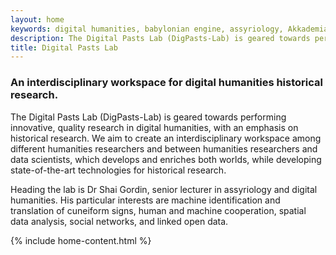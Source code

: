 ```yaml
---
layout: home
keywords: digital humanities, babylonian engine, assyriology, Akkademia, Atrahasis, digital assyriology, history, archaeology
description: The Digital Pasts Lab (DigPasts-Lab) is geared towards performing innovative, quality research in digital humanities, with an emphasis on historical research. We aim to create an interdisciplinary workspace among different humanities researchers and between humanities researchers and data scientists, which develops and enriches both worlds.
title: Digital Pasts Lab
---
```


### An interdisciplinary workspace for digital humanities historical research.

The Digital Pasts Lab (DigPasts-Lab) is geared towards performing innovative, quality research in digital humanities, with an emphasis on historical research. We aim to create an interdisciplinary workspace among different humanities researchers and between humanities researchers and data scientists, which develops and enriches both worlds, while developing state-of-the-art technologies for historical research.

Heading the lab is Dr Shai Gordin, senior lecturer in assyriology and digital humanities. His particular interests are machine identification and translation of cuneiform signs, human and machine cooperation, spatial data analysis, social networks, and linked open data.

{% include home-content.html %}

